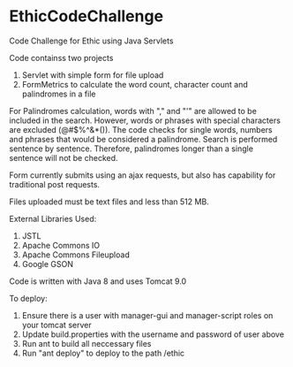 # EthicCodeChallenge
Code Challenge for Ethic using Java Servlets

Code containss two projects
1.  Servlet with simple form for file upload
2.  FormMetrics to calculate the word count, character count and palindromes in a file

For Palindromes calculation, words with "," and "'" are allowed to be included in the search. However, words or phrases with special characters are excluded (@#$%^&*()).
The code checks for single words, numbers and phrases that would be considered a palindrome. 
Search is performed sentence by sentence. Therefore, palindromes longer than a single sentence will not be checked. 

Form currently submits using an ajax requests, but also has capability for traditional post requests. 

Files uploaded must be text files and less than 512 MB. 

External Libraries Used:
1.  JSTL
2.  Apache Commons IO
3.  Apache Commons Fileupload
4.  Google GSON

Code is written with Java 8 and uses Tomcat 9.0

To deploy:
1.  Ensure there is a user with manager-gui and manager-script roles on your tomcat server
2.  Update build.properties with the username and password of user above
3.  Run ant to build all neccessary files
4.  Run "ant deploy" to deploy to the path /ethic
